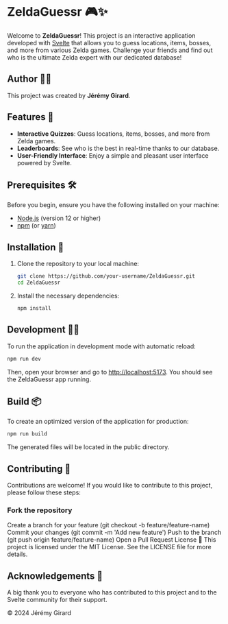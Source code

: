 # ZeldaGuessr 🎮✨

Welcome to **ZeldaGuessr**! This project is an interactive application developed with [Svelte](https://svelte.dev/) that allows you to guess locations, items, bosses, and more from various Zelda games. Challenge your friends and find out who is the ultimate Zelda expert with our dedicated database!

## Author 👨‍💻

This project was created by **Jérémy Girard**.

## Features 🌟

- **Interactive Quizzes**: Guess locations, items, bosses, and more from Zelda games.
- **Leaderboards**: See who is the best in real-time thanks to our database.
- **User-Friendly Interface**: Enjoy a simple and pleasant user interface powered by Svelte.

## Prerequisites 🛠️

Before you begin, ensure you have the following installed on your machine:

- [Node.js](https://nodejs.org/) (version 12 or higher)
- [npm](https://www.npmjs.com/) (or [yarn](https://yarnpkg.com/))

## Installation 🚀

1. Clone the repository to your local machine:

    ```bash
    git clone https://github.com/your-username/ZeldaGuessr.git
    cd ZeldaGuessr
    ```

2. Install the necessary dependencies:

    ```bash
    npm install
    ```

## Development 🧑‍💻

To run the application in development mode with automatic reload:

```bash
npm run dev
````
Then, open your browser and go to [http://localhost:5173](http://localhost:5173). You should see the ZeldaGuessr app running.

## Build 📦

To create an optimized version of the application for production:

```bash
npm run build
```
The generated files will be located in the public directory.

## Contributing 🤝
Contributions are welcome! If you would like to contribute to this project, please follow these steps:

### Fork the repository
Create a branch for your feature (git checkout -b feature/feature-name)
Commit your changes (git commit -m 'Add new feature')
Push to the branch (git push origin feature/feature-name)
Open a Pull Request
License 📄
This project is licensed under the MIT License. See the LICENSE file for more details.

## Acknowledgements 🙏
A big thank you to everyone who has contributed to this project and to the Svelte community for their support.

© 2024 Jérémy Girard

